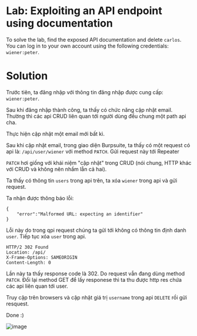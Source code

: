 # **Lab: Exploiting an API endpoint using documentation**

 To solve the lab, find the exposed API documentation and delete `carlos`. You can log in to your own account using the following credentials: `wiener:peter`. 

 # **Solution**


Trước tiên, ta đăng nhập với thông tin đăng nhập được cung cấp: `wiener:peter`.  

Sau khi đăng nhập thành công, ta thấy có chức năng cập nhật email.  
Thường thì các api CRUD liên quan tới người dùng đều chung một path api cha.  

Thực hiện cập nhật một email mới bất kì.

Sau khi cập nhật email, trong giao diện Burpsuite, ta thấy có một request có api là: `/api/user/wiener` với method `PATCH`. Gửi request này tới Repeater

`PATCH` hơi giống với khái niệm "cập nhật" trong CRUD (nói chung, HTTP khác với CRUD và không nên nhầm lẫn cả hai).  

Ta thấy có thông tin `users` trong api trên, ta xóa `wiener` trong api và gửi request.

Ta nhận được thông báo lỗi:

```
{
    "error":"Malformed URL: expecting an identifier"
}
```

Lỗi này do trong qpi request chúng ta gửi tới không có thông tin định danh `user`. Tiếp tục xóa `user` trong api.

```
HTTP/2 302 Found
Location: /api/
X-Frame-Options: SAMEORIGIN
Content-Length: 0
```

Lần này ta thấy response code là 302. Do request vẫn đang dùng method `PATCH`. Đổi lại method GET để lấy responese thì ta thu được http res chứa các api liên quan tới user.

Truy cập trên browsers và cập nhật giá trị `username` trong api `DELETE` rồi gửi resquest.  

Done  :)

![image](https://i.chzbgr.com/full/9714683136/hA3DAE5C2/cat-fully-charged)